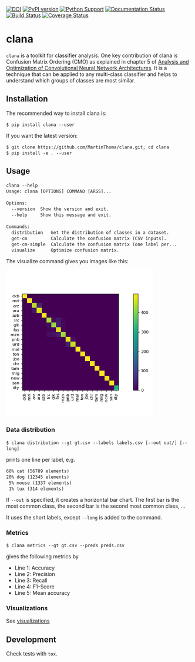 [![DOI](https://zenodo.org/badge/102892750.svg)](https://zenodo.org/badge/latestdoi/102892750)
[![PyPI version](https://badge.fury.io/py/clana.svg)](https://badge.fury.io/py/clana)
[![Python Support](https://img.shields.io/pypi/pyversions/clana.svg)](https://pypi.org/project/clana/)
[![Documentation Status](https://readthedocs.org/projects/clana/badge/?version=latest)](http://clana.readthedocs.io/en/latest/?badge=latest)
[![Build Status](https://travis-ci.org/MartinThoma/clana.svg?branch=master)](https://travis-ci.org/MartinThoma/clana)
[![Coverage Status](https://coveralls.io/repos/github/MartinThoma/clana/badge.svg?branch=master)](https://coveralls.io/github/MartinThoma/clana?branch=master)

# clana

`clana` is a toolkit for classifier analysis. One key contribution of clana is
Confusion Matrix Ordering (CMO) as explained in chapter 5 of [Analysis and Optimization of Convolutional Neural Network Architectures](https://arxiv.org/abs/1707.09725). It is a technique
that can be applied to any multi-class classifier and helps to understand which
groups of classes are most similar.


## Installation

The recommended way to install clana is:

```
$ pip install clana --user
```

If you want the latest version:

```
$ git clone https://github.com/MartinThoma/clana.git; cd clana
$ pip install -e . --user
```

## Usage

```
clana --help
Usage: clana [OPTIONS] COMMAND [ARGS]...

Options:
  --version  Show the version and exit.
  --help     Show this message and exit.

Commands:
  distribution   Get the distribution of classes in a dataset.
  get-cm         Calculate the confusion matrix (CSV inputs).
  get-cm-simple  Calculate the confusion matrix (one label per...
  visualize      Optimize confusion matrix.
```

The visualize command gives you images like this:

![Confusion Matrix after Confusion Matrix Ordering of the WiLI-2018 dataset](cm-wili-2018.png)


### Data distribution

```
$ clana distribution --gt gt.csv --labels labels.csv [--out out/] [--long]
```

prints one line per label, e.g.

```
60% cat (56789 elements)
20% dog (12345 elements)
 5% mouse (1337 elements)
 1% tux (314 elements)
```

If `--out` is specified, it creates a horizontal bar chart. The first bar is
the most common class, the second bar is the second most common class, ...

It uses the short labels, except `--long` is added to the command.


### Metrics

```
$ clana metrics --gt gt.csv --preds preds.csv
```

gives the following metrics by

* Line 1: Accuracy
* Line 2: Precision
* Line 3: Recall
* Line 4: F1-Score
* Line 5: Mean accuracy

### Visualizations

See [visualizations](visualizations.md)


## Development

Check tests with `tox`.
